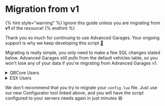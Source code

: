 # Migration from v1

{% hint style="warning" %}
Ignore this guide unless you are migrating from **v1** of the resource!&#x20;
{% endhint %}

Thank you so much for continuing to use Advanced Garages. Your ongoing support is why we keep developing this script [🧡](https://emojipedia.org/apple/ios-14.5/orange-heart/)

Migrating is really simple, you only need to make a few SQL changes stated below. Advanced Garages still pulls from the default vehicles table, so you won't lose any of your data if you're migrating from Advanced Garages v1.

<details>

<summary>QBCore Users</summary>

Run the following SQL for the new job/gang ownership check

```sql
UPDATE `player_vehicles` SET `citizenid` = `license` WHERE `license` NOT LIKE 'license:%';
UPDATE `player_vehicles` SET `damage` = '';
```

</details>

<details>

<summary>ESX Users</summary>

Run the following SQL to add the columns that used to be QB only. Since the script is now universal, you need these for it to work.

```sql
ALTER TABLE `owned_vehicles` ADD COLUMN IF NOT EXISTS `gang_vehicle` TINYINT(1) DEFAULT '0';
ALTER TABLE `owned_vehicles` ADD COLUMN IF NOT EXISTS `gang_vehicle_rank` INT(10) DEFAULT '0';
UPDATE `owned_vehicles` SET `damage` = '';
```

_Just to note, gang garages functionality still isn't included, as gangs aren't part of ESX by default._

</details>

We don't recommend that you try to migrate your `config.lua` file. Just use our new Configurator tool linked above, and you will have the script configured to your servers needs again in just minutes :smile:

